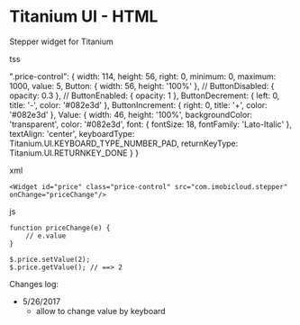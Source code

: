 # Titanium UI - HTML

Stepper widget for Titanium

tss

".price-control": {
	width: 114, height: 56, right: 0,
	minimum: 0, maximum: 1000, value: 5,
	Button: { width: 56, height: '100%' },
	// ButtonDisabled: { opacity: 0.3 },
	// ButtonEnabled: { opacity: 1 },
	ButtonDecrement: { left: 0, title: '-', color: '#082e3d' },
	ButtonIncrement: { right: 0, title: '+', color: '#082e3d' },
	Value: { width: 46, height: '100%', 
		backgroundColor: 'transparent',
		color: '#082e3d', font: { fontSize: 18, fontFamily: 'Lato-Italic' }, textAlign: 'center',
		keyboardType: Titanium.UI.KEYBOARD_TYPE_NUMBER_PAD,
		returnKeyType: Titanium.UI.RETURNKEY_DONE
	}
}

xml

	<Widget id="price" class="price-control" src="com.imobicloud.stepper" onChange="priceChange"/>

js

	function priceChange(e) {
		// e.value
	}

	$.price.setValue(2);
	$.price.getValue(); // ==> 2

Changes log:
 - 5/26/2017
 	+ allow to change value by keyboard
